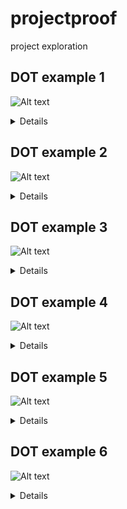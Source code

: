 # projectproof
project exploration

## DOT example 1
![Alt text](https://g.gravizo.com/source/mark1?https://raw.githubusercontent.com/louisrubet/projectproof/master/README.md)
<summary></summary>
<details>
mark1
// The graph name and the semicolons are optional
graph graphname {
    a -- b -- c;
    b -- d;
}
mark1
</details>

## DOT example 2
![Alt text](https://g.gravizo.com/source/mark2?https://raw.githubusercontent.com/louisrubet/projectproof/master/README.md)
<summary></summary>
<details>
mark2
digraph graphname {
     a -> b -> c;
     b -> d;
 }
mark2
</details>


## DOT example 3
![Alt text](https://g.gravizo.com/source/mark3?https://raw.githubusercontent.com/louisrubet/projectproof/master/README.md)
<summary></summary>
<details>
mark3
digraph graphname {
     a -> b -> c;
     b -> d;
 }
mark3
</details>

## DOT example 4
![Alt text](https://g.gravizo.com/source/mark4?https://raw.githubusercontent.com/louisrubet/projectproof/master/README.md)
<summary></summary>
<details>
mark4
 graph graphname {
     // This attribute applies to the graph itself
     size="4,4";
     // The label attribute can be used to change the label of a node
     a [label="Foo"];
     // Here, the node shape is changed.
     b [shape=box];
     // These edges both have different line properties
     a -- b -- c [color=blue];
     b -- d [style=dotted];
     // [style=invis] hides a node.
   }
mark4
</details>

## DOT example 5
![Alt text](https://g.gravizo.com/source/mark5?https://raw.githubusercontent.com/louisrubet/projectproof/master/README.md)
<summary></summary>
<details>
mark5
 graph ethane {
     C_0 -- H_0 [type=s];
     C_0 -- H_1 [type=s];
     C_0 -- H_2 [type=s];
     C_0 -- C_1 [type=s];
     C_1 -- H_3 [type=s];
     C_1 -- H_4 [type=s];
     C_1 -- H_5 [type=s];
 }
mark5
</details>

## DOT example 6
![Alt text](https://g.gravizo.com/source/mark6?https://raw.githubusercontent.com/louisrubet/projectproof/master/README.md)
<summary></summary>
<details>
mark6
digraph g {
	node [shape=plaintext];
	A1 -> B1;
	A2 -> B2;
	A3 -> B3;
	
	A1 -> A2 [label=f];
	A2 -> A3 [label=g];
	B2 -> B3 [label="g'"];
	B1 -> B3 [label="(g o f)'" tailport=s headport=s];

	{ rank=same; A1 A2 A3 }
	{ rank=same; B1 B2 B3 } 
}
mark6
</details>


